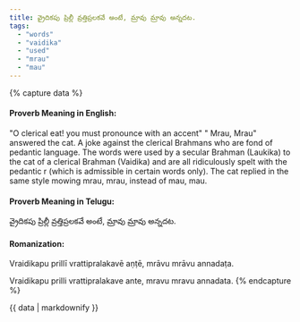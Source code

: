 ```yaml
---
title: వ్రైదికపు ప్రిల్లీ వ్రత్తిప్రలకవే అంటే, మ్రావు మ్రావు అన్నదట.
tags:
  - "words"
  - "vaidika"
  - "used"
  - "mrau"
  - "mau"
---
```


{% capture data %}
#### Proverb Meaning in English:
"O clerical eat! you must pronounce with an accent" " Mrau, Mrau" answered the cat.
A joke against the clerical Brahmans who are fond of pedantic language. The words were used by a secular Brahman (Laukika) to the cat of a clerical Brahman (Vaidika) and are all ridiculously spelt with the pedantic r (which is admissible in certain words only). The cat replied in the same style mowing mrau, mrau, instead of mau, mau.

#### Proverb Meaning in Telugu:
వ్రైదికపు ప్రిల్లీ వ్రత్తిప్రలకవే అంటే, మ్రావు మ్రావు అన్నదట.

#### Romanization:
Vraidikapu prillī vrattipralakavē aṇṭē, mrāvu mrāvu annadaṭa.

Vraidikapu prilli vrattipralakave ante, mravu mravu annadata.
{% endcapture %}

{{ data | markdownify }}

